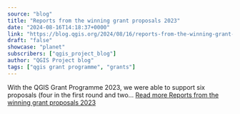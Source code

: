 ```yaml
---
source: "blog"
title: "Reports from the winning grant proposals 2023"
date: "2024-08-16T14:18:37+0000"
link: "https://blog.qgis.org/2024/08/16/reports-from-the-winning-grant-proposals-2023-2/"
draft: "false"
showcase: "planet"
subscribers: ["qgis_project_blog"]
author: "QGIS Project blog"
tags: ["qgis grant programme", "grants"]
---
```


With the QGIS Grant Programme 2023, we were able to support six proposals (four in the first round and two&#8230; <a class="read-more" href="https://blog.qgis.org/2024/08/16/reports-from-the-winning-grant-proposals-2023-2/">Read more <span class="screen-reader-text">Reports from the winning grant proposals&#160;2023</span></a>
